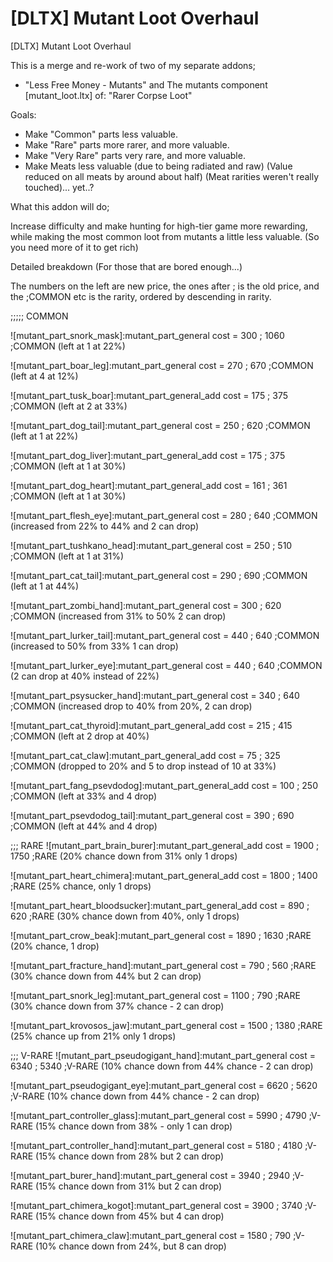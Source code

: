 # [DLTX] Mutant Loot Overhaul
[DLTX] Mutant Loot Overhaul

This is a merge and re-work of two of my separate addons;

- "Less Free Money - Mutants"
and
The mutants component [mutant_loot.ltx] of:
"Rarer Corpse Loot"


Goals:
- Make "Common" parts less valuable.
- Make "Rare" parts more rarer, and more valuable.
- Make "Very Rare" parts very rare, and more valuable.
- Make Meats less valuable (due to being radiated and raw) (Value reduced on all meats by around about half) (Meat rarities weren't really touched)... yet..?

What this addon will do;

Increase difficulty and make hunting for high-tier game more rewarding, while making the most common loot from mutants a little less valuable. (So you need more of it to get rich)





Detailed breakdown (For those that are bored enough...)


The numbers on the left are new price, the ones after ; is the old price, and the ;COMMON etc is the rarity, ordered by descending in rarity.

;;;;; COMMON

![mutant_part_snork_mask]:mutant_part_general
cost				                               = 300 ; 1060 ;COMMON (left at 1 at 22%)

![mutant_part_boar_leg]:mutant_part_general
cost				                               = 270 ; 670 ;COMMON (left at 4 at 12%)

![mutant_part_tusk_boar]:mutant_part_general_add
cost				                               = 175 ; 375 ;COMMON (left at 2 at 33%)

![mutant_part_dog_tail]:mutant_part_general
cost				                               = 250 ; 620 ;COMMON (left at 1 at 22%)

![mutant_part_dog_liver]:mutant_part_general_add
cost				                               = 175 ; 375 ;COMMON (left at 1 at 30%)

![mutant_part_dog_heart]:mutant_part_general_add
cost				                               = 161 ; 361 ;COMMON (left at 1 at 30%)

![mutant_part_flesh_eye]:mutant_part_general
cost				                               = 280 ; 640 ;COMMON (increased from 22% to 44% and 2 can drop)

![mutant_part_tushkano_head]:mutant_part_general
cost				                               = 250 ; 510 ;COMMON (left at 1 at 31%)

![mutant_part_cat_tail]:mutant_part_general
cost                                               = 290 ; 690 ;COMMON (left at 1 at 44%)

![mutant_part_zombi_hand]:mutant_part_general
cost                                               = 300 ; 620 ;COMMON (increased from 31% to 50% 2 can drop)

![mutant_part_lurker_tail]:mutant_part_general
cost				                               = 440 ; 640 ;COMMON (increased to 50% from 33% 1 can drop)

![mutant_part_lurker_eye]:mutant_part_general
cost				                               = 440 ; 640 ;COMMON (2 can drop at 40% instead of 22%)

![mutant_part_psysucker_hand]:mutant_part_general
cost				                               = 340 ; 640 ;COMMON (increased drop to 40% from 20%, 2 can drop)

![mutant_part_cat_thyroid]:mutant_part_general_add
cost				                               = 215 ; 415 ;COMMON (left at 2 drop at 40%)

![mutant_part_cat_claw]:mutant_part_general_add
cost				                               = 75 ; 325 ;COMMON (dropped to 20% and 5 to drop instead of 10 at 33%)

![mutant_part_fang_psevdodog]:mutant_part_general_add
cost				                               = 100 ; 250 ;COMMON (left at 33% and 4 drop)

![mutant_part_psevdodog_tail]:mutant_part_general
cost				                               = 390 ; 690 ;COMMON (left at 44% and 4 drop)


;;; RARE
![mutant_part_brain_burer]:mutant_part_general_add
cost				                               = 1900 ; 1750 ;RARE (20% chance down from 31% only 1 drops)

![mutant_part_heart_chimera]:mutant_part_general_add
cost				                               = 1800 ; 1400 ;RARE (25% chance, only 1 drops)

![mutant_part_heart_bloodsucker]:mutant_part_general_add
cost				                               = 890 ; 620 ;RARE (30% chance down from 40%, only 1 drops)

![mutant_part_crow_beak]:mutant_part_general
cost                                               = 1890 ; 1630 ;RARE (20% chance, 1 drop)

![mutant_part_fracture_hand]:mutant_part_general
cost                                               = 790 ; 560 ;RARE (30% chance down from 44% but 2 can drop)

![mutant_part_snork_leg]:mutant_part_general
cost				                               = 1100 ; 790 ;RARE (30% chance down from 37% chance - 2 can drop)

![mutant_part_krovosos_jaw]:mutant_part_general
cost				                               = 1500 ; 1380 ;RARE (25% chance up from 21% only 1 drops)


;;; V-RARE
![mutant_part_pseudogigant_hand]:mutant_part_general
cost				                               = 6340 ; 5340 ;V-RARE (10% chance down from 44% chance - 2 can drop)

![mutant_part_pseudogigant_eye]:mutant_part_general
cost				                               = 6620 ; 5620 ;V-RARE (10% chance down from 44% chance - 2 can drop)

![mutant_part_controller_glass]:mutant_part_general
cost				                               = 5990 ; 4790 ;V-RARE (15% chance down from 38% - only 1 can drop)

![mutant_part_controller_hand]:mutant_part_general
cost				                               = 5180 ; 4180 ;V-RARE (15% chance down from 28% but 2 can drop)

![mutant_part_burer_hand]:mutant_part_general
cost				                               = 3940 ; 2940 ;V-RARE (15% chance down from 31% but 2 can drop)

![mutant_part_chimera_kogot]:mutant_part_general
cost				                               = 3900 ; 3740 ;V-RARE (15% chance down from 45% but 4 can drop)

![mutant_part_chimera_claw]:mutant_part_general
cost				                               = 1580 ; 790 ;V-RARE (10% chance down from 24%, but 8 can drop)